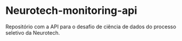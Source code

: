 # Neurotech-monitoring-api
Repositório com a API para o desafio de ciência de dados do processo seletivo da Neurotech.
